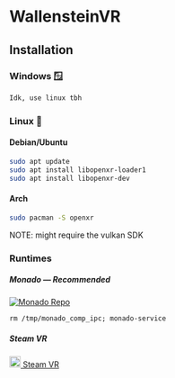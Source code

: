 # WallensteinVR

## Installation

### Windows 🪟

```sh
Idk, use linux tbh
```

### Linux 🐧

#### Debian/Ubuntu

```sh
sudo apt update
sudo apt install libopenxr-loader1
sudo apt install libopenxr-dev
```

#### Arch

```sh
sudo pacman -S openxr
```

NOTE: might require the vulkan SDK

### Runtimes

##### Monado — _Recommended_

[![Monado Repo](https://img.shields.io/badge/Monado-GitHub-black?style=flat&logo=github)](https://github.com/mateosss/monado)

`rm /tmp/monado_comp_ipc; monado-service`

##### Steam VR

[<img src="https://upload.wikimedia.org/wikipedia/commons/8/83/Steam_icon_logo.svg" width="20"/> Steam VR](https://store.steampowered.com/app/250820/SteamVR/)
